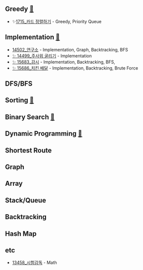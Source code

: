 

## Greedy [🔗](https://www.acmicpc.net/problemset?sort=ac_desc&tier=11%2C12%2C13%2C14%2C15&algo=33&algo_if=and)

- ✨[1715_카드 정렬하기](/BaekJoon/problems/1_Greedy/Swift/1715_%EC%B9%B4%EB%93%9C%20%EC%A0%95%EB%A0%AC%ED%95%98%EA%B8%B0.swift) - Greedy, Priority Queue


## Implementation [🔗](https://www.acmicpc.net/problemset?sort=ac_desc&tier=11%2C12%2C13%2C14%2C15&algo=102&algo_if=and)

- [14502_연구소](/BaekJoon/problems/2_Implementation/Swift/14502_%EC%97%B0%EA%B5%AC%EC%86%8C.swift) - Implementation, Graph, Backtracking, BFS
- [✨ 14499_주사위 굴리기](/BaekJoon/problems/2_Implementation/Swift/14499_%EC%A3%BC%EC%82%AC%EC%9C%84%20%EA%B5%B4%EB%A6%AC%EA%B8%B0.swift) - Implementation
- [✨ 15683_감시](/BaekJoon/problems/2_Implementation/Swift/15683_%EA%B0%90%EC%8B%9C.swift) - Implementation, Backtracking, BFS, 
- [✨ 15686_치킨 배달](/BaekJoon/problems/2_Implementation/Swift/15686_%EC%B9%98%ED%82%A8%20%EB%B0%B0%EB%8B%AC.swift) - Implementation, Backtracking, Brute Force

## DFS/BFS

## Sorting [🔗](https://www.acmicpc.net/problemset?sort=ac_desc&tier=11%2C12%2C13%2C14%2C15&algo=97&algo_if=and)

## Binary Search [🔗](https://www.acmicpc.net/problemset?sort=ac_desc&tier=11%2C12%2C13%2C14%2C15&algo=12&algo_if=and)

## Dynamic Programming [🔗](https://www.acmicpc.net/problemset?sort=ac_desc&tier=11%2C12%2C13%2C14%2C15&algo=25&algo_if=and)

## Shortest Route

## Graph

## Array

## Stack/Queue

## Backtracking

## Hash Map

## etc
- [13458_시험감독](/BaekJoon/problems/8_etc/13458_%EC%8B%9C%ED%97%98%EA%B0%90%EB%8F%85.swift) - Math
